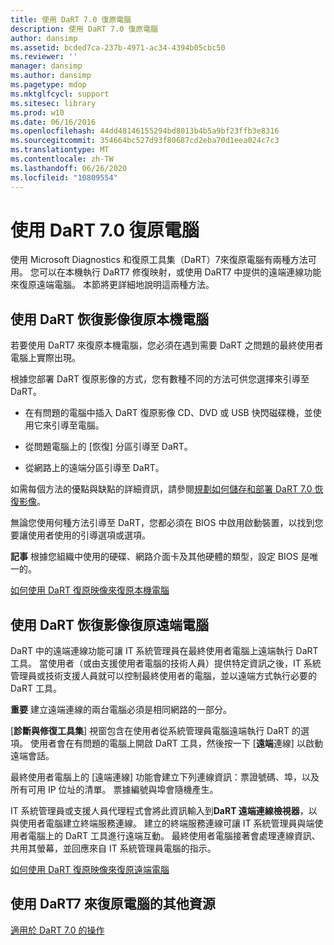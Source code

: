 ```yaml
---
title: 使用 DaRT 7.0 復原電腦
description: 使用 DaRT 7.0 復原電腦
author: dansimp
ms.assetid: bcded7ca-237b-4971-ac34-4394b05cbc50
ms.reviewer: ''
manager: dansimp
ms.author: dansimp
ms.pagetype: mdop
ms.mktglfcycl: support
ms.sitesec: library
ms.prod: w10
ms.date: 06/16/2016
ms.openlocfilehash: 44dd48146155294bd8013b4b5a9bf23ffb3e8316
ms.sourcegitcommit: 354664bc527d93f80687cd2eba70d1eea024c7c3
ms.translationtype: MT
ms.contentlocale: zh-TW
ms.lasthandoff: 06/26/2020
ms.locfileid: "10809554"
---
```

# 使用 DaRT 7.0 復原電腦


使用 Microsoft Diagnostics 和復原工具集（DaRT）7來復原電腦有兩種方法可用。 您可以在本機執行 DaRT7 修復映射，或使用 DaRT7 中提供的遠端連線功能來復原遠端電腦。 本節將更詳細地說明這兩種方法。

## 使用 DaRT 恢復影像復原本機電腦


若要使用 DaRT7 來復原本機電腦，您必須在遇到需要 DaRT 之問題的最終使用者電腦上實際出現。

根據您部署 DaRT 復原影像的方式，您有數種不同的方法可供您選擇來引導至 DaRT。

-   在有問題的電腦中插入 DaRT 復原影像 CD、DVD 或 USB 快閃磁碟機，並使用它來引導至電腦。

-   從問題電腦上的 [恢復] 分區引導至 DaRT。

-   從網路上的遠端分區引導至 DaRT。

如需每個方法的優點與缺點的詳細資訊，請參閱[規劃如何儲存和部署 DaRT 7.0 恢復影像](planning-how-to-save-and-deploy-the-dart-70-recovery-image.md)。

無論您使用何種方法引導至 DaRT，您都必須在 BIOS 中啟用啟動裝置，以找到您要讓使用者使用的引導選項或選項。

**記事** 根據您組織中使用的硬碟、網路介面卡及其他硬體的類型，設定 BIOS 是唯一的。

 

[如何使用 DaRT 復原映像來復原本機電腦](how-to-recover-local-computers-using-the-dart-recovery-image-dart-7.md)

## 使用 DaRT 恢復影像復原遠端電腦


DaRT 中的遠端連線功能可讓 IT 系統管理員在最終使用者電腦上遠端執行 DaRT 工具。 當使用者（或由支援使用者電腦的技術人員）提供特定資訊之後，IT 系統管理員或技術支援人員就可以控制最終使用者的電腦，並以遠端方式執行必要的 DaRT 工具。

**重要** 建立遠端連線的兩台電腦必須是相同網路的一部分。

 

[**診斷與修復工具集**] 視窗包含在使用者從系統管理員電腦遠端執行 DaRT 的選項。 使用者會在有問題的電腦上開啟 DaRT 工具，然後按一下 [**遠端**連線] 以啟動遠端會話。

最終使用者電腦上的 [遠端連線] 功能會建立下列連線資訊：票證號碼、埠，以及所有可用 IP 位址的清單。 票據編號與埠會隨機產生。

IT 系統管理員或支援人員代理程式會將此資訊輸入到**DaRT 遠端連線檢視器**，以與使用者電腦建立終端服務連線。 建立的終端服務連線可讓 IT 系統管理員與端使用者電腦上的 DaRT 工具進行遠端互動。 最終使用者電腦接著會處理連線資訊、共用其螢幕，並回應來自 IT 系統管理員電腦的指示。

[如何使用 DaRT 復原映像來復原遠端電腦](how-to-recover-remote-computers-using-the-dart-recovery-image-dart-7.md)

## 使用 DaRT7 來復原電腦的其他資源


[適用於 DaRT 7.0 的操作](operations-for-dart-70-new-ia.md)

 

 





